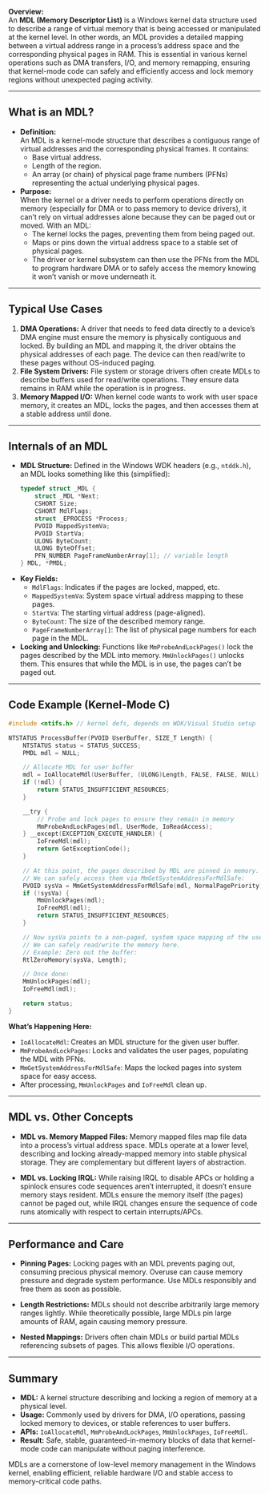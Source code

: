 **Overview:**  
An **MDL (Memory Descriptor List)** is a Windows kernel data structure used to describe a range of virtual memory that is being accessed or manipulated at the kernel level. In other words, an MDL provides a detailed mapping between a virtual address range in a process’s address space and the corresponding physical pages in RAM. This is essential in various kernel operations such as DMA transfers, I/O, and memory remapping, ensuring that kernel-mode code can safely and efficiently access and lock memory regions without unexpected paging activity.

---
## What is an MDL?
- **Definition:**  
  An MDL is a kernel-mode structure that describes a contiguous range of virtual addresses and the corresponding physical frames. It contains:
  - Base virtual address.
  - Length of the region.
  - An array (or chain) of physical page frame numbers (PFNs) representing the actual underlying physical pages.
- **Purpose:**  
  When the kernel or a driver needs to perform operations directly on memory (especially for DMA or to pass memory to device drivers), it can’t rely on virtual addresses alone because they can be paged out or moved. With an MDL:
  - The kernel locks the pages, preventing them from being paged out.
  - Maps or pins down the virtual address space to a stable set of physical pages.
  - The driver or kernel subsystem can then use the PFNs from the MDL to program hardware DMA or to safely access the memory knowing it won’t vanish or move underneath it.

---
## Typical Use Cases
1. **DMA Operations:**
   A driver that needs to feed data directly to a device’s DMA engine must ensure the memory is physically contiguous and locked. By building an MDL and mapping it, the driver obtains the physical addresses of each page. The device can then read/write to these pages without OS-induced paging.
2. **File System Drivers:**
   File system or storage drivers often create MDLs to describe buffers used for read/write operations. They ensure data remains in RAM while the operation is in progress.
3. **Memory Mapped I/O:**
   When kernel code wants to work with user space memory, it creates an MDL, locks the pages, and then accesses them at a stable address until done.

---
## Internals of an MDL
- **MDL Structure:**
  Defined in the Windows WDK headers (e.g., `ntddk.h`), an MDL looks something like this (simplified):
  ```c
  typedef struct _MDL {
      struct _MDL *Next;
      CSHORT Size;
      CSHORT MdlFlags;
      struct _EPROCESS *Process;
      PVOID MappedSystemVa;
      PVOID StartVa;
      ULONG ByteCount;
      ULONG ByteOffset;
      PFN_NUMBER PageFrameNumberArray[1]; // variable length
  } MDL, *PMDL;
  ```
- **Key Fields:**
  - `MdlFlags`: Indicates if the pages are locked, mapped, etc.
  - `MappedSystemVa`: System space virtual address mapping to these pages.
  - `StartVa`: The starting virtual address (page-aligned).
  - `ByteCount`: The size of the described memory range.
  - `PageFrameNumberArray[]`: The list of physical page numbers for each page in the MDL.
- **Locking and Unlocking:**
  Functions like `MmProbeAndLockPages()` lock the pages described by the MDL into memory. `MmUnlockPages()` unlocks them. This ensures that while the MDL is in use, the pages can’t be paged out.

---
## Code Example (Kernel-Mode C)

```c
#include <ntifs.h> // kernel defs, depends on WDK/Visual Studio setup

NTSTATUS ProcessBuffer(PVOID UserBuffer, SIZE_T Length) {
    NTSTATUS status = STATUS_SUCCESS;
    PMDL mdl = NULL;

    // Allocate MDL for user buffer
    mdl = IoAllocateMdl(UserBuffer, (ULONG)Length, FALSE, FALSE, NULL);
    if (!mdl) {
        return STATUS_INSUFFICIENT_RESOURCES;
    }

    __try {
        // Probe and lock pages to ensure they remain in memory
        MmProbeAndLockPages(mdl, UserMode, IoReadAccess);
    } __except(EXCEPTION_EXECUTE_HANDLER) {
        IoFreeMdl(mdl);
        return GetExceptionCode();
    }

    // At this point, the pages described by MDL are pinned in memory.
    // We can safely access them via MmGetSystemAddressForMdlSafe:
    PVOID sysVa = MmGetSystemAddressForMdlSafe(mdl, NormalPagePriority);
    if (!sysVa) {
        MmUnlockPages(mdl);
        IoFreeMdl(mdl);
        return STATUS_INSUFFICIENT_RESOURCES;
    }

    // Now sysVa points to a non-paged, system space mapping of the user buffer’s memory.
    // We can safely read/write the memory here.
    // Example: Zero out the buffer:
    RtlZeroMemory(sysVa, Length);

    // Once done:
    MmUnlockPages(mdl);
    IoFreeMdl(mdl);

    return status;
}
```

**What’s Happening Here:**
- `IoAllocateMdl`: Creates an MDL structure for the given user buffer.
- `MmProbeAndLockPages`: Locks and validates the user pages, populating the MDL with PFNs.
- `MmGetSystemAddressForMdlSafe`: Maps the locked pages into system space for easy access.
- After processing, `MmUnlockPages` and `IoFreeMdl` clean up.

---

## MDL vs. Other Concepts

- **MDL vs. Memory Mapped Files:**
  Memory mapped files map file data into a process’s virtual address space. MDLs operate at a lower level, describing and locking already-mapped memory into stable physical storage. They are complementary but different layers of abstraction.

- **MDL vs. Locking IRQL:**
  While raising IRQL to disable APCs or holding a spinlock ensures code sequences aren’t interrupted, it doesn’t ensure memory stays resident. MDLs ensure the memory itself (the pages) cannot be paged out, while IRQL changes ensure the sequence of code runs atomically with respect to certain interrupts/APCs.

---

## Performance and Care

- **Pinning Pages:**
  Locking pages with an MDL prevents paging out, consuming precious physical memory. Overuse can cause memory pressure and degrade system performance. Use MDLs responsibly and free them as soon as possible.

- **Length Restrictions:**
  MDLs should not describe arbitrarily large memory ranges lightly. While theoretically possible, large MDLs pin large amounts of RAM, again causing memory pressure.

- **Nested Mappings:**
  Drivers often chain MDLs or build partial MDLs referencing subsets of pages. This allows flexible I/O operations.

---

## Summary

- **MDL:** A kernel structure describing and locking a region of memory at a physical level.
- **Usage:** Commonly used by drivers for DMA, I/O operations, passing locked memory to devices, or stable references to user buffers.
- **APIs:** `IoAllocateMdl`, `MmProbeAndLockPages`, `MmUnlockPages`, `IoFreeMdl`.
- **Result:** Safe, stable, guaranteed-in-memory blocks of data that kernel-mode code can manipulate without paging interference.

MDLs are a cornerstone of low-level memory management in the Windows kernel, enabling efficient, reliable hardware I/O and stable access to memory-critical code paths.
```
